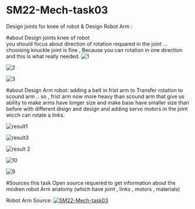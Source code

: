 # SM22-Mech-task03
Design joints for knee of robot &amp; Design Robot Arm :

#about Design joints knee of robot  
you should focus about direction of rotation requared in the joint ...
chooising knuckle joint is fine , Because you can rotation in one direction and this is what really needed.
![1](https://user-images.githubusercontent.com/108091352/182199946-d9a8c19f-6011-4666-801e-9fe376b47a71.png)

![2](https://user-images.githubusercontent.com/108091352/182199981-8d454267-e1b1-4331-85c3-323ae0ea65ce.png)

![3](https://user-images.githubusercontent.com/108091352/182200005-acd15000-8a5a-4df0-abd4-4e8ce50fba12.png)

#about Design Arm robot:
adding a belt in frist arm to Transfer rotation to scound arm ..
so , frist arm now more heavy than scound arm that give us ability to make arms have longer size
and make base have smaller size than before with different disign 
and design and adding servo motors in the joint wicch can rotate a links.

![result1](https://user-images.githubusercontent.com/108091352/182204996-3439316c-e4f2-4e12-aae5-75dcc1219765.png)

![result3](https://user-images.githubusercontent.com/108091352/182205034-04a41e9e-4436-4903-9b87-82f765c8bd4f.png)

![result 2](https://user-images.githubusercontent.com/108091352/182205071-6481dfb4-480e-4902-8892-417b04674aa4.png)

![10](https://user-images.githubusercontent.com/108091352/182205104-1e490751-b8c7-42c5-a0f5-174cba17e864.png)

![9](https://user-images.githubusercontent.com/108091352/182205125-1b4627ae-554e-44b0-a5ab-13eb0e37bdeb.png)

#Sources
this task Open source requered to get information about the modren robot Arm anatomy (which have joint , links , motors , materials)

Robot Arm Source:
[![SM22-Mech-task03](https://img.youtube.com/vi/HMSLPefUVeE/0.jpg)](https://www.youtube.com/watch?v=HMSLPefUVeE)
